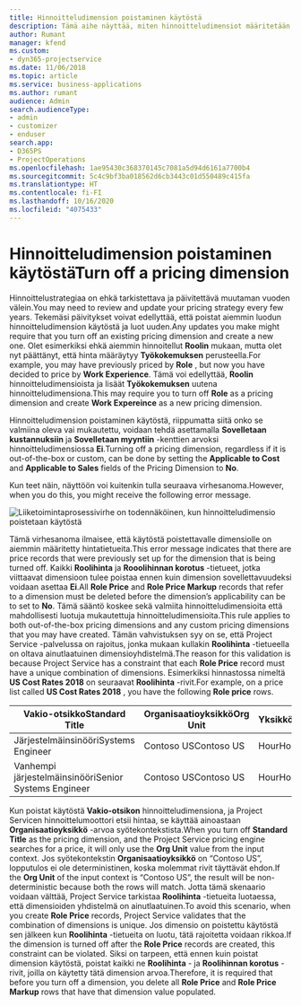 ```yaml
---
title: Hinnoitteludimension poistaminen käytöstä
description: Tämä aihe näyttää, miten hinnoitteludimensiot määritetään Project Service -ratkaisussa.
author: Rumant
manager: kfend
ms.custom:
- dyn365-projectservice
ms.date: 11/06/2018
ms.topic: article
ms.service: business-applications
ms.author: rumant
audience: Admin
search.audienceType:
- admin
- customizer
- enduser
search.app:
- D365PS
- ProjectOperations
ms.openlocfilehash: 1ae95430c368370145c7081a5d94d6161a7700b4
ms.sourcegitcommit: 5c4c9bf3ba018562d6cb3443c01d550489c415fa
ms.translationtype: HT
ms.contentlocale: fi-FI
ms.lasthandoff: 10/16/2020
ms.locfileid: "4075433"
---
```

# <a name="turn-off-a-pricing-dimension"></a><span data-ttu-id="6d274-103">Hinnoitteludimension poistaminen käytöstä</span><span class="sxs-lookup"><span data-stu-id="6d274-103">Turn off a pricing dimension</span></span>

<span data-ttu-id="6d274-104">Hinnoittelustrategiaa on ehkä tarkistettava ja päivitettävä muutaman vuoden välein.</span><span class="sxs-lookup"><span data-stu-id="6d274-104">You may need to review and update your pricing strategy every few years.</span></span> <span data-ttu-id="6d274-105">Tekemäsi päivitykset voivat edellyttää, että poistat aiemmin luodun hinnoitteludimension käytöstä ja luot uuden.</span><span class="sxs-lookup"><span data-stu-id="6d274-105">Any updates you make might require that you turn off an existing pricing dimension and create a new one.</span></span> <span data-ttu-id="6d274-106">Olet esimerkiksi ehkä aiemmin hinnoitellut **Roolin** mukaan, mutta olet nyt päättänyt, että hinta määräytyy **Työkokemuksen** perusteella.</span><span class="sxs-lookup"><span data-stu-id="6d274-106">For example, you may have previously priced by **Role** , but now you have decided to price by **Work Experience**.</span></span> <span data-ttu-id="6d274-107">Tämä voi edellyttää, **Roolin** hinnoitteludimensioista ja lisäät **Työkokemuksen** uutena hinnoitteludimensiona.</span><span class="sxs-lookup"><span data-stu-id="6d274-107">This may require you to turn off **Role** as a pricing dimension and create **Work Expereince** as a new pricing dimension.</span></span> 

<span data-ttu-id="6d274-108">Hinnoitteludimension poistaminen käytöstä, riippumatta siitä onko se valmiina oleva vai mukautettu, voidaan tehdä asettamalla **Sovelletaan kustannuksiin** ja **Sovelletaan myyntiin** -kenttien arvoksi hinnoitteludimensiossa **Ei**.</span><span class="sxs-lookup"><span data-stu-id="6d274-108">Turning off a pricing dimension, regardless if it is out-of-the-box or custom, can be done by setting the **Applicable to Cost** and **Applicable to Sales** fields of the Pricing Dimension to **No**.</span></span>

<span data-ttu-id="6d274-109">Kun teet näin, näyttöön voi kuitenkin tulla seuraava virhesanoma.</span><span class="sxs-lookup"><span data-stu-id="6d274-109">However, when you do this, you might receive the following error message.</span></span>

![Liiketoimintaprosessivirhe on todennäköinen, kun hinnoitteludimensio poistetaan käytöstä](media/Business-Process-Error.png)


<span data-ttu-id="6d274-111">Tämä virhesanoma ilmaisee, että käytöstä poistettavalle dimensiolle on aiemmin määritetty hintatietueita.</span><span class="sxs-lookup"><span data-stu-id="6d274-111">This error message indicates that there are price records that were previously set up for the dimension that is being turned off.</span></span> <span data-ttu-id="6d274-112">Kaikki **Roolihinta** ja **Rooolihinnan korotus** -tietueet, jotka viittaavat dimensioon tulee poistaa ennen kuin dimension sovellettavuudeksi voidaan asettaa **Ei**.</span><span class="sxs-lookup"><span data-stu-id="6d274-112">All **Role Price** and **Role Price Markup** records that refer to a dimension must be deleted before the dimension’s applicability can be to set to **No**.</span></span> <span data-ttu-id="6d274-113">Tämä sääntö koskee sekä valmiita hinnoitteludimensioita että mahdollisesti luotuja mukautettuja hinnoitteludimensioita.</span><span class="sxs-lookup"><span data-stu-id="6d274-113">This rule applies to both out-of-the-box pricing dimensions and any custom pricing dimensions that you may have created.</span></span> <span data-ttu-id="6d274-114">Tämän vahvistuksen syy on se, että Project Service -palvelussa on rajoitus, jonka mukaan kullakin **Roolihinta** -tietueella on oltava ainutlaatuinen dimensioyhdistelmä.</span><span class="sxs-lookup"><span data-stu-id="6d274-114">The reason for this validation is because Project Service has a constraint that each **Role Price** record must have a unique combination of dimensions.</span></span> <span data-ttu-id="6d274-115">Esimerkiksi hinnastossa nimeltä **US Cost Rates 2018** on seuraavat **Roolihinta** -rivit.</span><span class="sxs-lookup"><span data-stu-id="6d274-115">For example, on a price list called **US Cost Rates 2018** , you have the following **Role price** rows.</span></span> 

| <span data-ttu-id="6d274-116">Vakio-otsikko</span><span class="sxs-lookup"><span data-stu-id="6d274-116">Standard Title</span></span>         | <span data-ttu-id="6d274-117">Organisaatioyksikkö</span><span class="sxs-lookup"><span data-stu-id="6d274-117">Org Unit</span></span>    |<span data-ttu-id="6d274-118">Yksikkö</span><span class="sxs-lookup"><span data-stu-id="6d274-118">Unit</span></span>   |<span data-ttu-id="6d274-119">Hinta</span><span class="sxs-lookup"><span data-stu-id="6d274-119">Price</span></span>  |<span data-ttu-id="6d274-120">Valuutta</span><span class="sxs-lookup"><span data-stu-id="6d274-120">Currency</span></span>  |
| -----------------------|-------------|-------|-------|----------|
| <span data-ttu-id="6d274-121">Järjestelmäinsinööri</span><span class="sxs-lookup"><span data-stu-id="6d274-121">Systems Engineer</span></span>|<span data-ttu-id="6d274-122">Contoso US</span><span class="sxs-lookup"><span data-stu-id="6d274-122">Contoso US</span></span>|<span data-ttu-id="6d274-123">Hour</span><span class="sxs-lookup"><span data-stu-id="6d274-123">Hour</span></span>| <span data-ttu-id="6d274-124">100</span><span class="sxs-lookup"><span data-stu-id="6d274-124">100</span></span>|<span data-ttu-id="6d274-125">USD</span><span class="sxs-lookup"><span data-stu-id="6d274-125">USD</span></span>|
| <span data-ttu-id="6d274-126">Vanhempi järjestelmäinsinööri</span><span class="sxs-lookup"><span data-stu-id="6d274-126">Senior Systems Engineer</span></span>|<span data-ttu-id="6d274-127">Contoso US</span><span class="sxs-lookup"><span data-stu-id="6d274-127">Contoso US</span></span>|<span data-ttu-id="6d274-128">Hour</span><span class="sxs-lookup"><span data-stu-id="6d274-128">Hour</span></span>| <span data-ttu-id="6d274-129">150</span><span class="sxs-lookup"><span data-stu-id="6d274-129">150</span></span>| <span data-ttu-id="6d274-130">USD</span><span class="sxs-lookup"><span data-stu-id="6d274-130">USD</span></span>|


<span data-ttu-id="6d274-131">Kun poistat käytöstä **Vakio-otsikon** hinnoitteludimensiona, ja Project Servicen hinnoittelumoottori etsii hintaa, se käyttää ainoastaan **Organisaatioyksikkö** -arvoa syötekontekstista.</span><span class="sxs-lookup"><span data-stu-id="6d274-131">When you turn off **Standard Title** as the pricing dimension, and the Project Service pricing engine searches for a price, it will only use the **Org Unit** value from the input context.</span></span> <span data-ttu-id="6d274-132">Jos syötekontekstin **Organisaatioyksikkö** on “Contoso US”, lopputulos ei ole deterministinen, koska molemmat rivit täyttävät ehdon.</span><span class="sxs-lookup"><span data-stu-id="6d274-132">If the **Org Unit** of the input context is “Contoso US”, the result will be non-deterministic because both the rows will match.</span></span> <span data-ttu-id="6d274-133">Jotta tämä skenaario voidaan välttää, Project Service tarkistaa **Roolihinta** -tietueita luotaessa, että dimensioiden yhdistelmä on ainutlaatuinen.</span><span class="sxs-lookup"><span data-stu-id="6d274-133">To avoid this scenario, when you create **Role Price** records, Project Service validates that the combination of dimensions is unique.</span></span> <span data-ttu-id="6d274-134">Jos dimensio on poistettu käytöstä sen jälkeen kun **Roolihinta** -tietueita on luotu, tätä rajoitetta voidaan rikkoa.</span><span class="sxs-lookup"><span data-stu-id="6d274-134">If the dimension is turned off after the **Role Price** records are created, this constraint can be violated.</span></span> <span data-ttu-id="6d274-135">Siksi on tarpeen, että ennen kuin poistat dimension käytöstä, poistat kaikki ne **Roolihinta** - ja **Roolihinnan korotus** -rivit, joilla on käytetty tätä dimension arvoa.</span><span class="sxs-lookup"><span data-stu-id="6d274-135">Therefore, it is required that before you turn off a dimension, you delete all **Role Price** and **Role Price Markup** rows that have that dimension value populated.</span></span>

